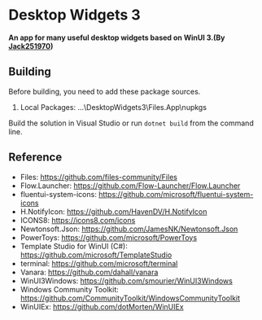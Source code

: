 # Desktop Widgets 3
**An app for many useful desktop widgets based on WinUI 3.(By [Jack251970](https://github.com/Jack251970))**

## Building

Before building, you need to add these package sources.

1. Local Packages: ...\DesktopWidgets3\Files.App\nupkgs

Build the solution in Visual Studio or run `dotnet build` from the command line.

## Reference
* Files: https://github.com/files-community/Files
* Flow.Launcher: https://github.com/Flow-Launcher/Flow.Launcher
* fluentui-system-icons: https://github.com/microsoft/fluentui-system-icons
* H.NotifyIcon: https://github.com/HavenDV/H.NotifyIcon
* ICONS8: https://icons8.com/icons
* Newtonsoft.Json: https://github.com/JamesNK/Newtonsoft.Json
* PowerToys: https://github.com/microsoft/PowerToys
* Template Studio for WinUI (C#): https://github.com/microsoft/TemplateStudio
* terminal: https://github.com/microsoft/terminal
* Vanara: https://github.com/dahall/vanara
* WinUI3Windows: https://github.com/smourier/WinUI3Windows
* Windows Community Toolkit: https://github.com/CommunityToolkit/WindowsCommunityToolkit
* WinUIEx: https://github.com/dotMorten/WinUIEx